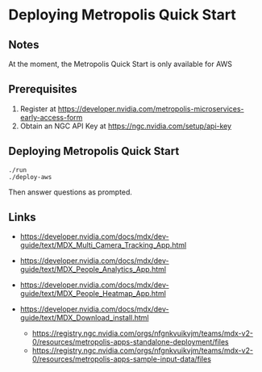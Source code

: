 # Deploying Metropolis Quick Start

## Notes

At the moment, the Metropolis Quick Start is only available for AWS

## Prerequisites

1. Register at https://developer.nvidia.com/metropolis-microservices-early-access-form
1. Obtain an NGC API Key at https://ngc.nvidia.com/setup/api-key


## Deploying Metropolis Quick Start

```
./run
./deploy-aws
```

Then answer questions as prompted.

## Links

- https://developer.nvidia.com/docs/mdx/dev-guide/text/MDX_Multi_Camera_Tracking_App.html
- https://developer.nvidia.com/docs/mdx/dev-guide/text/MDX_People_Analytics_App.html
- https://developer.nvidia.com/docs/mdx/dev-guide/text/MDX_People_Heatmap_App.html

- https://developer.nvidia.com/docs/mdx/dev-guide/text/MDX_Download_install.html
  - https://registry.ngc.nvidia.com/orgs/nfgnkvuikvjm/teams/mdx-v2-0/resources/metropolis-apps-standalone-deployment/files
  - https://registry.ngc.nvidia.com/orgs/nfgnkvuikvjm/teams/mdx-v2-0/resources/metropolis-apps-sample-input-data/files

